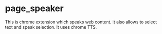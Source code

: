 page_speaker
============

This is chrome extension which speaks web content. It also allows to select text and speak selection. It uses chrome TTS.
